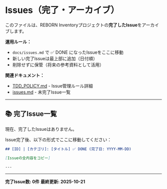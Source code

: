 # Issues（完了・アーカイブ）

このファイルは、REBORN Inventoryプロジェクトの**完了したIssue**をアーカイブします。

**運用ルール：**
- `docs/issues.md` で ✅ DONE になったIssueをここに移動
- 新しい完了Issueは最上部に追加（日付順）
- 削除せずに保管（将来の参考資料として活用）

**関連ドキュメント：**
- [TDD_POLICY.md](./TDD_POLICY.md) - Issue管理ルール詳細
- [issues.md](./issues.md) - 未完了Issue一覧

---

## 📚 完了Issue一覧

現在、完了したIssueはありません。

Issue完了後、以下の形式でここに移動してください：

```markdown
## [ID] | [カテゴリ]: [タイトル] ✅ DONE (完了日: YYYY-MM-DD)

[Issueの全内容をコピー]

---
```

---

**完了Issue数: 0件**
**最終更新: 2025-10-21**
